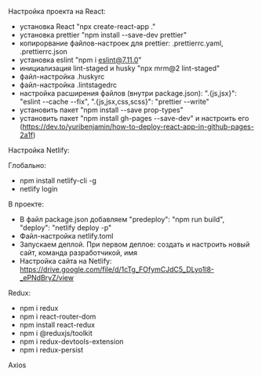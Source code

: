 Настройка проекта на React:

- установка React "npx create-react-app ."
- установка prettier "npm install --save-dev prettier"
- копирорвание файлов-настроек для prettier: .prettierrc.yaml, .prettierrc.json
- установка eslint "npm i eslint@7.11.0"
- инициализация lint-staged и husky "npx mrm@2 lint-staged"
- файл-настройка .huskyrc
- файл-настройка .lintstagedrc
- настройка расширения файлов (внутри package.json): ".{js,jsx}": "eslint
  --cache --fix", ".{js,jsx,css,scss}": "prettier --write"
- установить пакет "npm install --save prop-types"
- установить пакет "npm install gh-pages --save-dev" и настроить его
  (https://dev.to/yuribenjamin/how-to-deploy-react-app-in-github-pages-2a1f)

Настройка Netlify:

Глобально:

- npm install netlify-cli -g
- netlify login

В проекте:

- В файл package.json добавляем "predeploy": "npm run build", "deploy": "netlify
  deploy -p"
- Файл-настройка netlify.toml
- Запускаем деплой. При первом деплое: создать и настроить новый сайт, команда
  разработчикой, имя
- Настройка сайта на Netlify:
  https://drive.google.com/file/d/1cTg_FOfymCJdC5_DLyo1l8-_ePNdBryZ/view

Redux:

- npm i redux
- npm i react-router-dom
- npm install react-redux
- npm i @reduxjs/toolkit
- npm i redux-devtools-extension
- npm i redux-persist

Axios
